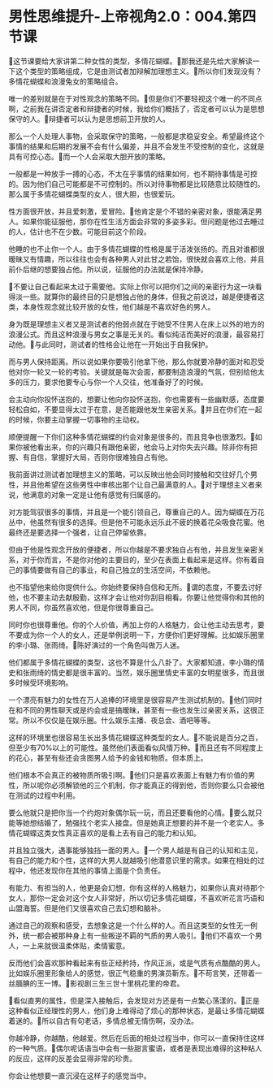 # 男性思维提升-上帝视角2.0：004.第四节课

🎼这节课要给大家讲第二种女性的类型，多情花蝴蝶。🎼那我还是先给大家解读一下这个类型的策略组成，它是由测试者加辩解加理想主义。🎼所以你们发现没有？多情花蝴蝶和浪漫兔女的策略组合。

唯一的差别就是在于对性观念的策略不同。🎼但是你们不要轻视这个唯一的不同点啊，之前我在讲否定者和辩捷者的时候，我给你们概括了，否定者可以认为是思想保守的人。🎼辩捷者可以认为是思想前卫开放的人。

那么一个人处理人事物，会采取保守的策略，一般都是求稳妥安全。希望最终这个事情的结果和后期的发展不会有什么偏差，并且不会发生不受控制的变化，这就是具有可控心态。🎼而一个人会采取大胆开放的策略。

一般都是一种放手一搏的心态，不太在乎事情的结果如何，也不期待事情是可控的。因为他们自己可能都是不可控制的。所以对待事物都是比较随意比较随性的。那么属于多情花蝴蝶类型的女人，很大胆，也很爱玩。

性方面很开放，并且爱刺激，爱冒险。🎼他肯定是个不错的亲密对象，很能满足男人。如果你能征服他，那你在性生活方面会非常的多姿多彩。但问题是他过去睡过的人，估计也不在少数。可能目前这个阶段。

他睡的也不止你一个人。由于多情花蝴蝶的性格是属于活泼张扬的。而且对谁都很暧昧又有情趣，所以往往也会有各种男人对此甘之若饴，很快就会喜欢上他，并且前仆后继的想要独占他。所以说，征服他的办法就是保持冷静。

🎼不要让自己看起来太过于需要他。实际上你可以把你们之间的亲密行为这一块看得淡一些。就算你的最终目的只是想独占他的身体，但我之前说过，越是便捷者这类，本身性观念就比较开放的女性，他们越是不喜欢好色的男人。

身为既是理想主义者又是测试者的他弱点就在于她受不住男人在床上以外的地方的浪漫公式。而且这种浪漫与男女之事是无关的。看似纯洁而美好的浪漫，最容易打动他。🎼与此同时，测试者的性格会让他在一开始出于自我保护。

而与男人保持距离。所以说如果你要吸引他拿下他，那么你就要冷静的面对和忍受他对你一轮又一轮的考验。关键就是每次会面，都要制造浪漫的气氛，但别给他太多的压力，要求他要专心与你一个人交往，他准备好了的时候。

会主动向你投怀送抱的，想要让他向你投怀送抱，你也需要有一些幽默感，态度要轻松自如，不要显得太过于在意，是否能跟他发生亲密关系。🎼并且在你们在一起的时候，你要主动掌握一切事物的主动权。

顺便提醒一下你们这种多情花蝴蝶的约会对象是很多的，而且竞争也很激烈。🎼如果你被他看出来，你的兴趣只有跟他亲密，他会马上对你失去兴趣。除非你有把握、有自信，掌握好大局，否则你很难独自占有他。

我前面讲过测试者加理想主义的策略，可以反映出他会同时接触和交往好几个男性，并且他希望在这些男性中审核出那个让自己最满意的人。🎼对于理想主义者来说，他满意的对象一定是让他有感觉有归属感的。

对方能驾驭很多的事情，并且是一个能引领自己，尊重自己的人。因为蝴蝶在万花丛中，他虽然有很多的选择。但是他不可能永远乐此不疲的换着花朵吸食花蜜。他最终还是要选择一个强者，让自己停留依靠。

但由于他是性观念开放的便捷者，所以你越是不要求独自占有他，并且发生亲密关系，对于你而言，不是你对他的主要目的，至少在表面上看起来是这样。你有着自己的事情要做有自己的事业，和自己独立的生活空间，不依赖他。

也不指望他来给你提供什么。你始终要保持自信和无所。🎼谓的态度，不要去讨好他，也不要主动去献殷勤，这样才会让他对你刮目相看。你要让他觉得你和其他的男人不同，你虽然喜欢他，但是你很尊重自己。

同时你也很尊重他。你的个人价值，再加上你的人格魅力，会让他主动去思考，要不要成为你一个人的女人，还是举例说明一下，方便你们更好理解。比如娱乐圈里的李小璐、张雨绮。🎼陈好演过的一个角色叫做万人迷。

他们都属于多情花蝴蝶的类型，这也不算是什么八卦了。大家都知道，李小璐的情史和张雨绮的情史都是很丰富的。当然，娱乐圈里情史丰富的女明星很多，而且很多时候受环境影响。

一个漂亮有魅力的女性在万人追捧的环境里是很容易产生测试机制的。🎼他们同时在和不同的男性聊天或是约会或是搞暧昧，甚至有一些也发生过亲密关系，这很正常。所以不仅仅是在娱乐圈。什么娱乐主播、夜总会、酒吧等等。

这样的环境里也很容易生长出多情花蝴蝶这种类型的女人。🎼不能说是百分之百，但至少有70%以上的可能性。虽然他们表面看似风情万种。🎼而且还有不同程度上的花心，甚至有些还会贪图男人给予的金钱和物质。但本质上。

他们根本不会真正的被物质所吸引啊。🎼他们只是喜欢表面上有魅力有价值的男性，所以呢你必须解锁他的三个机制，你才能真正的得到他，否则你要么只会被他在测试的过程中利用。

要么他就只是把你当一个约炮对象偶尔玩一玩，而且还要看他的心情。🎼要么就只能等她想结婚了，勉强找个老实人接盘。但是她真正想要的并不是一个老实人。多情花蝴蝶这类女性真正喜欢的是看上去有自己的能力和认知。

并且独立强大，遇事能够独挡一面的男人。🎼一个男人越是有自己的认知和主见，有自己的能力和个性，这样的大男人就越吸引他潜意识里的需求。如果在相处的过程中，他还发现你在其他的事情上面是个负责任。

有能力、有担当的人，他更是会幻想，你有这样的人格魅力，如果你认真对待那个女人，那你一定会对这个女人非常好，所以切记多情花蝴蝶，不喜欢听花言巧语和山盟海誓。但是他们又很喜欢自己去幻想和脑补。

通过自己的观察和感受，去想象这是一个什么样的人。而且这类型的女性无一例外，统一都会被那种身上有一些叛逆不羁的气质的男人吸引。🎼他们不喜欢一个男人，一上来就很温柔体贴，柔情蜜意。

反而他们会喜欢那种看起来有些正经矜持，作风正派，或是气质有点酷酷的男人。比如娱乐圈里形象给人的感觉，很正气稳重的男演员靳东。🎼不苟言笑，还带着一丝腼腆的王一博。🎼影视剧三生三世十里桃花里的帝君。

🎼看似直男的属性，但是深入接触后，会发现对方还是有一点繁心荡漾的。🎼正是这种看似正经理性的男人，他们身上难得动了烦心的那种状态，是最让多情花蝴蝶着迷的。🎼所以自古有句老话，多情总被无情伤啊，没办法。

你越冷静，你越酷，他越爱。然后在后面的相处过程当中，你可以一直保持住这样的一种气质。🎼偶尔呢话语当中会有一些甜言蜜语，或者是表现出难得的这种粘人的反应，这样的反差会显得非常的珍贵。

你会让他想要一直沉浸在这样子的感觉当中。